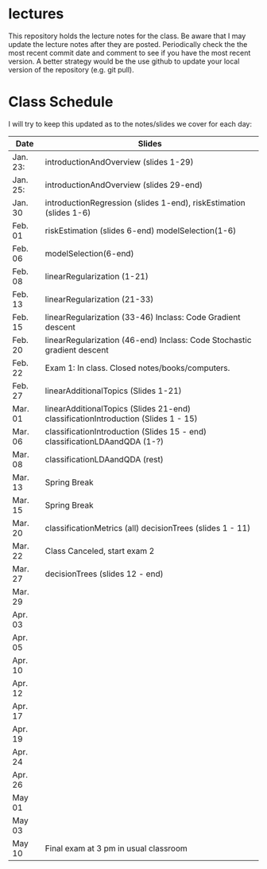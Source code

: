 # lectures
This repository holds the lecture notes for the class.  Be aware that I may 
update the lecture notes after they are posted.  Periodically check the the
most recent commit date and comment to see if you have the most recent version. A better strategy would be the use github to update your local version of the
repository (e.g. git pull).

# Class Schedule
I will try to keep this updated as to the notes/slides we cover
for each day:

Date     | Slides
---------|--------
Jan. 23: | introductionAndOverview (slides 1-29)
Jan. 25: | introductionAndOverview (slides 29-end)
Jan. 30  | introductionRegression (slides 1-end), riskEstimation (slides 1-6)
Feb. 01  | riskEstimation (slides 6-end) modelSelection(1-6)
Feb. 06  | modelSelection(6-end) 
Feb. 08  | linearRegularization (1-21)
Feb. 13  | linearRegularization (21-33)
Feb. 15  | linearRegularization (33-46) Inclass: Code Gradient descent
Feb. 20  | linearRegularization (46-end) Inclass: Code Stochastic gradient descent
Feb. 22  | Exam 1: In class.  Closed notes/books/computers.
Feb. 27  | linearAdditionalTopics (Slides 1-21)
Mar. 01  | linearAdditionalTopics (Slides 21-end) classificationIntroduction (Slides 1 - 15)
Mar. 06  | classificationIntroduction (Slides 15 - end) classificationLDAandQDA (1-?)
Mar. 08  | classificationLDAandQDA (rest)
Mar. 13  | Spring Break
Mar. 15  | Spring Break
Mar. 20  | classificationMetrics (all) decisionTrees (slides 1 - 11)
Mar. 22  | Class Canceled, start exam 2
Mar. 27  | decisionTrees (slides 12 - end)
Mar. 29  | 
Apr. 03  | 
Apr. 05  | 
Apr. 10  | 
Apr. 12  | 
Apr. 17  | 
Apr. 19  | 
Apr. 24  | 
Apr. 26  | 
May  01  | 
May  03  | 
May  10  | Final exam at 3 pm in usual classroom